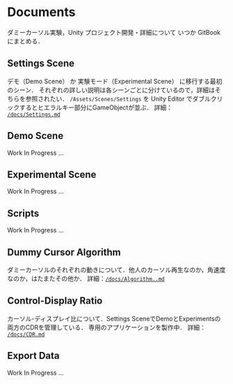 # Documents

ダミーカーソル実験，Unity プロジェクト開発・詳細について
いつか GitBook にまとめる．

## Settings Scene

デモ（Demo Scene） か 実験モード（Experimental Scene） に移行する最初のシーン．
それぞれの詳しい説明は各シーンごとに分けているので，詳細はそちらを参照されたい．
`/Assets/Scenes/Settings` を Unity Editor でダブルクリックするとヒエラルキー部分にGameObjectが並ぶ．
詳細： [`/docs/Settings.md`](/docs/Settings.md)

## Demo Scene

Work In Progress ...

## Experimental Scene

Work In Progress ...

## Scripts

Work In Progress ...

## Dummy Cursor Algorithm

ダミーカーソルのそれぞれの動きについて．他人のカーソル再生なのか，角速度なのか，はたまたその他か．
詳細：[`/docs/Algorithm..md`](/Algorithm.md)

## Control-Display Ratio

カーソル-ディスプレイ比について．Settings SceneでDemoとExperimentsの両方のCDRを管理している．
専用のアプリケーションを製作中．
詳細： [`/docs/CDR.md`](/docs/CDR.md)

## Export Data

Work In Progress ...


